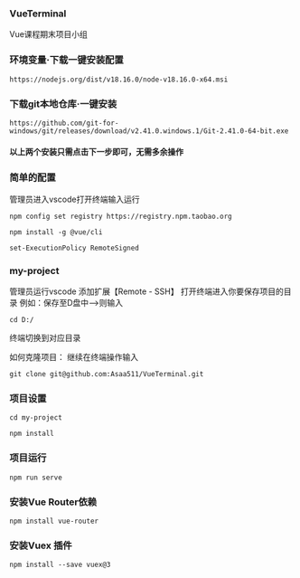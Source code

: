 ### VueTerminal
Vue课程期末项目小组


### 环境变量·下载一键安装配置
```
https://nodejs.org/dist/v18.16.0/node-v18.16.0-x64.msi
```


### 下载git本地仓库·一键安装
```
https://github.com/git-for-windows/git/releases/download/v2.41.0.windows.1/Git-2.41.0-64-bit.exe
```


#### 以上两个安装只需点击下一步即可，无需多余操作


### 简单的配置
管理员进入vscode打开终端输入运行
```
npm config set registry https://registry.npm.taobao.org
```
```
npm install -g @vue/cli
```
```
set-ExecutionPolicy RemoteSigned
```


### my-project
管理员运行vscode
添加扩展【Remote - SSH】
打开终端进入你要保存项目的目录
例如：保存至D盘中——>则输入
```
cd D:/
```
终端切换到对应目录

如何克隆项目：
继续在终端操作输入
 ```
 git clone git@github.com:Asaa511/VueTerminal.git
 ```


### 项目设置
```
cd my-project
```
```
npm install
```

### 项目运行
```
npm run serve
```


### 安装Vue Router依赖
```
npm install vue-router
```
### 安装Vuex 插件
```
npm install --save vuex@3
```

